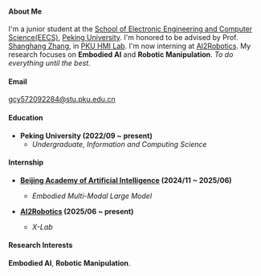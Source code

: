 #### About Me

I'm a junior student at the [School of Electronic Engineering and Computer Science(EECS)](https://eecs.pku.edu.cn/), [Peking University](https://english.pku.edu.cn/). I'm honored to be advised by Prof. [Shanghang Zhang](https://www.shanghangzhang.com/), in [PKU HMI Lab](https://pku-hmi-lab.github.io/HMI-Web/). I'm now interning at [AI2Robotics](https://ai2robotics.com/). My research focuses on **Embodied AI** and  **Robotic Manipulation**. *To do everything until the best.*

#### Email

gcy572092284@stu.pku.edu.cn

#### Education

* **Peking University (2022/09 ~ present)**
  * *Undergraduate, Information and Computing Science*

#### Internship

* **[Beijing Academy of Artificial Intelligence](https://www.baai.ac.cn/) (2024/11 ~ 2025/06)**
  * *Embodied Multi-Modal Large Model*

* **[AI2Robotics](https://ai2robotics.com/) (2025/06 ~ present)**
  * *X-Lab*

#### Research Interests

**Embodied AI**, **Robotic Manipulation**.
